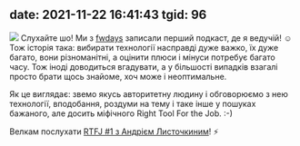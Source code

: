 date: 2021-11-22 16:41:43
tgid: 96
----

![](https://xapicms.com/images/r/2021/11/photo_2021-11-22%2016.36.03..jpeg)
Слухайте шо! Ми з [fwdays](https://t.me/fwdays)
 записали перший подкаст, де я ведучій! ☺️ Тож історія така: вибирати технології насправді дуже важко, їх дуже багато, вони різноманітні, а оцінити плюси і мінуси потребує багато часу. Тож іноді доводиться вгадувати, а у більшості випадків взагалі просто брати щось знайоме, хоч може і неоптимальне.

Як це виглядає: звемо якусь авторитетну людину і обговорюємо з нею технології, вподобання, роздуми на тему і таке інше у пошуках бажаного, але досить міфічного Right Tool For the Job. :-)

Велкам послухати [RTFJ #1 з Андрієм Листочкиним](https://www.youtube.com/watch?v=17wqnPHsV9Q)! ⚡️
